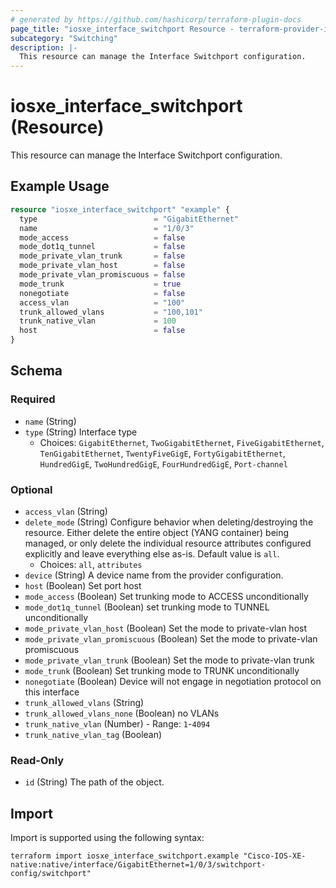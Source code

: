 ```yaml
---
# generated by https://github.com/hashicorp/terraform-plugin-docs
page_title: "iosxe_interface_switchport Resource - terraform-provider-iosxe"
subcategory: "Switching"
description: |-
  This resource can manage the Interface Switchport configuration.
---
```


# iosxe_interface_switchport (Resource)

This resource can manage the Interface Switchport configuration.

## Example Usage

```terraform
resource "iosxe_interface_switchport" "example" {
  type                          = "GigabitEthernet"
  name                          = "1/0/3"
  mode_access                   = false
  mode_dot1q_tunnel             = false
  mode_private_vlan_trunk       = false
  mode_private_vlan_host        = false
  mode_private_vlan_promiscuous = false
  mode_trunk                    = true
  nonegotiate                   = false
  access_vlan                   = "100"
  trunk_allowed_vlans           = "100,101"
  trunk_native_vlan             = 100
  host                          = false
}
```

<!-- schema generated by tfplugindocs -->
## Schema

### Required

- `name` (String)
- `type` (String) Interface type
  - Choices: `GigabitEthernet`, `TwoGigabitEthernet`, `FiveGigabitEthernet`, `TenGigabitEthernet`, `TwentyFiveGigE`, `FortyGigabitEthernet`, `HundredGigE`, `TwoHundredGigE`, `FourHundredGigE`, `Port-channel`

### Optional

- `access_vlan` (String)
- `delete_mode` (String) Configure behavior when deleting/destroying the resource. Either delete the entire object (YANG container) being managed, or only delete the individual resource attributes configured explicitly and leave everything else as-is. Default value is `all`.
  - Choices: `all`, `attributes`
- `device` (String) A device name from the provider configuration.
- `host` (Boolean) Set port host
- `mode_access` (Boolean) Set trunking mode to ACCESS unconditionally
- `mode_dot1q_tunnel` (Boolean) set trunking mode to TUNNEL unconditionally
- `mode_private_vlan_host` (Boolean) Set the mode to private-vlan host
- `mode_private_vlan_promiscuous` (Boolean) Set the mode to private-vlan promiscuous
- `mode_private_vlan_trunk` (Boolean) Set the mode to private-vlan trunk
- `mode_trunk` (Boolean) Set trunking mode to TRUNK unconditionally
- `nonegotiate` (Boolean) Device will not engage in negotiation protocol on this interface
- `trunk_allowed_vlans` (String)
- `trunk_allowed_vlans_none` (Boolean) no VLANs
- `trunk_native_vlan` (Number) - Range: `1`-`4094`
- `trunk_native_vlan_tag` (Boolean)

### Read-Only

- `id` (String) The path of the object.

## Import

Import is supported using the following syntax:

```shell
terraform import iosxe_interface_switchport.example "Cisco-IOS-XE-native:native/interface/GigabitEthernet=1/0/3/switchport-config/switchport"
```
